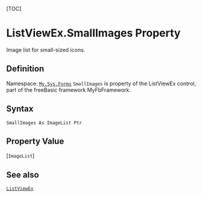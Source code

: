 [TOC]
# ListViewEx.SmallImages Property
Image list for small-sized icons.
## Definition
Namespace: [`My.Sys.Forms`](My.Sys.Forms.md)
`SmallImages` is property of the ListViewEx control, part of the freeBasic framework MyFbFramework.
## Syntax
```freeBasic
SmallImages As ImageList Ptr
```
## Property Value
[`ImageList`]
## See also
[`ListViewEx`](ListViewEx.md)
